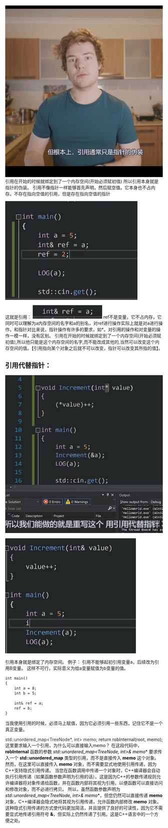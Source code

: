 
![](attachments/引用_image_0.png)
<font color= "#222222">  引用在开始的时候就绑定到了一个内存空间(开始必须赋初值)  所以引用本身就是指针的伪装。</font>
引用不像指针一样能够首先声明，然后赋空值。它本身也不占内存。<font color= "#222222">不存在指向空值的引用，但是存在指向空值的指针</font>


![](attachments/引用_image_1.png)

这就是引用：
![](attachments/引用_image_2.png)
ref不是变量，它不占内存，它同时可以理解为a内存空间的名字和a的别名，对ref进行操作实际上就是对a进行操作。和指针对比来说，指针操作有许多的要求，如*。对引用的操作和对变量的操作一模一样，没有区别。
<font color= "#222222">  引用在开始的时候就绑定到了一个内存空间(开始必须赋初值),所以他只能是这个内存空间的名字,而不能改成其他的,当然可以改变这个内存空间的值。【引用指向某个对象之后就不可以改变，指针可以改变其所指的值】。</font>
## 引用代替指针：

![](attachments/引用_image_3.png)

![](attachments/引用_image_4.png)

引用本身就是绑定了内存空间。
例子：
引用不能够起初引用变量a，后续改为引用B变量。 这样不可行，实际意义为给a变量赋值为b变量的值。
```
int main()
{
    int a = 8;
    int b = 5;
    
    int& ref = a;
    ref = b;
}
```

当我使用引用的时候，必须马上赋值，因为它必须引用一些东西，记住它不是一个真正变量。

<font color= "#343541">std::unordered_map<TreeNode*, int> memo;</font>
        return robInternal(root, memo);    这里要求输入一个引用，为什么可以直接输入memo？
在这段代码中，<font color= "#000000">**robInternal**</font> 函数的参数 <font color= "#000000">**std::unordered_map<TreeNode*, int>& memo**</font> 要求传入一个 <font color= "#000000">**std::unordered_map**</font> 类型的引用，而不是直接传入 <font color= "#000000">**memo**</font> 这个对象。然而，在这里可以直接传入 <font color= "#000000">**memo**</font> 对象，而不需要显式地使用引用传递，因为C++支持隐式引用传递。
当您在函数调用中传递一个对象时，C++编译器会自动执行引用传递（如果函数参数声明为引用的话）。这是因为C++的参数传递规则允许编译器将对象传递给函数，并在函数内部将其视为引用，以便函数可以直接访问和修改对象，而不必进行拷贝。
所以，虽然函数参数声明为 <font color= "#000000">**std::unordered_map<TreeNode*, int>& memo**</font>，但您仍然可以直接传递 <font color= "#000000">**memo**</font> 对象，C++编译器会隐式地将其视为引用传递，允许函数内部修改 <font color= "#000000">**memo**</font> 对象。
这种隐式引用传递的方式使代码更加简洁，并且提供了良好的可读性，因为它不需要显式地传递引用符号 <font color= "#000000">**&**</font>，但实际上仍然传递了引用。这是C++语言中的一个方便之处。